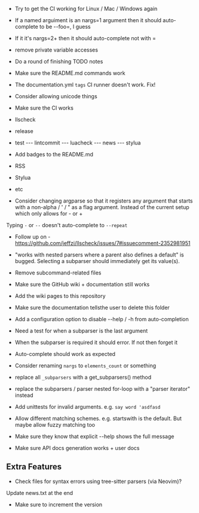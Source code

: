 - Try to get the CI working for Linux / Mac / Windows again

- If a named arguiment is an nargs=1 argument then it should auto-complete to be --foo=, I guess
 - If it it's nargs=2+ then it should auto-complete not with =

- remove private variable accesses

- Do a round of finishing TODO notes

- Make sure the README.md commands work

- The documentation.yml `tags` CI runner doesn't work. Fix!

- Consider allowing unicode things

- Make sure the CI works
 - llscheck
 - release
 - test
 --- lintcommit
 --- luacheck
 --- news
 --- stylua

- Add badges to the README.md
 - RSS
 - Stylua
 - etc

- Consider changing argparse so that it registers any argument that starts with
a non-alpha / ' / " as a flag argument. Instead of the current setup which only
allows for - or +

Typing `-` or `--` doesn't auto-complete to `--repeat`

- Follow up on - https://github.com/jeffzi/llscheck/issues/7#issuecomment-2352981951

- "works with nested parsers where a parent also defines a default" is bugged. Selecting a subparser should immediately get its value(s).

- Remove subcommand-related files
 - Make sure the GitHub wiki + documentation still works

- Add the wiki pages to this repository
 - Make sure the documentation tellsthe user to delete this folder

- Add a configuration option to disable --help / -h from auto-completion

- Need a test for when a subparser is the last argument
 - When the subparser is required it should error. If not then forget it
 - Auto-complete should work as expected
- Consider renaming `nargs` to `elements_count` or something

- replace all `_subparsers` with a get_subparsers() method
- replace the subparsers / parser nested for-loop with a "parser iterator" instead
- Add unittests for invalid arguments. e.g. `say word 'asdfasd`


- Allow different matching schemes. e.g. startswith is the default. But maybe
allow fuzzy matching too

- Make sure they know that explicit --help shows the full message


- Make sure API docs generation works + user docs

## Extra Features
- Check files for syntax errors using tree-sitter parsers (via Neovim)?


Update news.txt at the end
 - Make sure to increment the version
